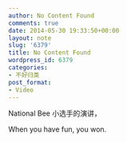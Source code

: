 ```yaml
---
author: No Content Found
comments: true
date: 2014-05-30 19:33:50+00:00
layout: note
slug: '6379'
title: No Content Found
wordpress_id: 6379
categories:
- 不好归类
post_format:
- Video
---
```


National Bee 小选手的演讲，





When you have fun, you won.





 

